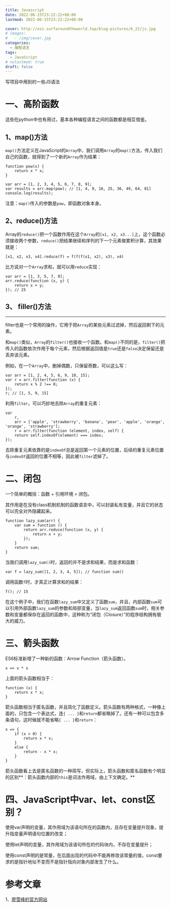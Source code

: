 ```yaml
---
title: Javascript
date: 2022-06-15T23:22:22+08:00
lastmod: 2022-06-15T23:22:22+08:00

cover: http://oss.surfaroundtheworld.top/blog-pictures/6_22/js.jpg
# images:
#   - /img/cover.jpg
categories:
  - 编程语言
tags:
  - JavaScript
# nolastmod: true
draft: false
---
```


写项目中用到的一些JS语法

<!--more-->

# 一、高阶函数

这些在python中也有用过，基本各种编程语言之间的函数都是相互借鉴。

## 1、map()方法

`map()`方法定义在JavaScript的`Array`中，我们调用`Array`的`map()`方法，传入我们自己的函数，就得到了一个新的`Array`作为结果：

```
function pow(x) {
    return x * x;
}

var arr = [1, 2, 3, 4, 5, 6, 7, 8, 9];
var results = arr.map(pow); // [1, 4, 9, 16, 25, 36, 49, 64, 81]
console.log(results);
```

注意：`map()`传入的参数是`pow`，即函数对象本身。

## 2、reduce()方法

Array的`reduce()`把一个函数作用在这个`Array`的`[x1, x2, x3...]`上，这个函数必须接收两个参数，`reduce()`把结果继续和序列的下一个元素做累积计算，其效果就是：

```
[x1, x2, x3, x4].reduce(f) = f(f(f(x1, x2), x3), x4)
```

比方说对一个`Array`求和，就可以用`reduce`实现：

```
var arr = [1, 3, 5, 7, 9];
arr.reduce(function (x, y) {
    return x + y;
}); // 25
```

## 3、 filler()方法

------

filter也是一个常用的操作，它用于把`Array`的某些元素过滤掉，然后返回剩下的元素。

和`map()`类似，`Array`的`filter()`也接收一个函数。和`map()`不同的是，`filter()`把传入的函数依次作用于每个元素，然后根据返回值是`true`还是`false`决定保留还是丢弃该元素。

例如，在一个`Array`中，删掉偶数，只保留奇数，可以这么写：

```
var arr = [1, 2, 4, 5, 6, 9, 10, 15];
var r = arr.filter(function (x) {
    return x % 2 !== 0;
});
r; // [1, 5, 9, 15]
```

利用`filter`，可以巧妙地去除`Array`的重复元素：

```
var
    r,
    arr = ['apple', 'strawberry', 'banana', 'pear', 'apple', 'orange', 'orange', 'strawberry'];
    r = arr.filter(function (element, index, self) {
    return self.indexOf(element) === index;
});
```

去除重复元素依靠的是`indexOf`总是返回第一个元素的位置，后续的重复元素位置与`indexOf`返回的位置不相等，因此被`filter`滤掉了。

# 二、闭包

一个简单的概括：函数 + 引用环境 = 闭包。

其作用是在没有class机制机制的函数语言中，可以封装私有变量，并且它的状态可以完全对外隐藏起来。

```
function lazy_sum(arr) {
    var sum = function () {
        return arr.reduce(function (x, y) {
            return x + y;
        });
    }
    return sum;
}
```

当我们调用`lazy_sum()`时，返回的并不是求和结果，而是求和函数：

```
var f = lazy_sum([1, 2, 3, 4, 5]); // function sum()
```

调用函数`f`时，才真正计算求和的结果：

```
f(); // 15
```

在这个例子中，我们在函数`lazy_sum`中又定义了函数`sum`，并且，内部函数`sum`可以引用外部函数`lazy_sum`的参数和局部变量，当`lazy_sum`返回函数`sum`时，相关参数和变量都保存在返回的函数中，这种称为“闭包（Closure）”的程序结构拥有极大的威力。

# 三、箭头函数

ES6标准新增了一种新的函数：Arrow Function（箭头函数）。

```
x => x * x
```

上面的箭头函数相当于：

```
function (x) {
    return x * x;
}
```

箭头函数相当于匿名函数，并且简化了函数定义。箭头函数有两种格式，一种像上面的，只包含一个表达式，连`{ ... }`和`return`都省略掉了。还有一种可以包含多条语句，这时候就不能省略`{ ... }`和`return`：

```
x => {
    if (x > 0) {
        return x * x;
    }
    else {
        return - x * x;
    }
}
```

箭头函数看上去是匿名函数的一种简写，但实际上，箭头函数和匿名函数有个明显的区别**：箭头函数内部的`this`是词法作用域，由上下文确定。**

# 四、JavaScript中var、let、const区别？

使用var声明的变量，其作用域为该语句所在的函数内，且存在变量提升现象，提升指变量声明语句位置的改变；

使用let声明的变量，其作用域为该语句所在的代码块内，不存在变量提升；

使用const声明的是常量，在后面出现的代码中不能再修改该常量的值，const要求的是指针地址不变而不是指针指向对象内部发生了什么。

# 参考文章

1、[廖雪峰的官方网站](https://www.liaoxuefeng.com/)